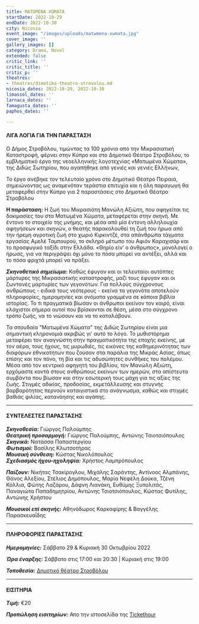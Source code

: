 ```yaml
---
title: ΜΑΤΩΜΕΝΑ ΧΩΜΑΤΑ
startDate: 2022-10-29
endDate: 2022-10-30
city: Nicosia
event_image: "/images/uploads/matwmena-xwmata.jpg"
cover_image: ''
gallery_images: []
category: Drama, Novel
extended: false
critic_link: ''
critic_title: ''
critic_p: ''
theatres:
- theatres/dimotiko-theatro-strovolou.md
nicosia_dates: 2022-10-29, 2022-10-30
limassol_dates: ''
larnaca_dates: ''
famagusta_dates: ''
paphos_dates: ''

---
```

#### ΛΙΓΑ ΛΟΓΙΑ ΓΙΑ ΤΗΝ ΠΑΡΑΣΤΑΣΗ

Ο Δήμος Στροβόλου, τιμώντας τα 100 χρόνια από την Μικρασιατική Καταστροφή, φέρνει στην Κύπρο και στο Δημοτικό Θέατρο Στροβόλου, το εμβληματικό έργο της νεοελληνικής λογοτεχνίας «Ματωμένα Χώματα», της Διδώς Σωτηρίου, που αγαπήθηκε από γενιές και γενιές Ελλήνων,

Το έργο ανέβηκε τον τελευταίο χρόνο στο Δημοτικό Θέατρο Πειραιά, σημειώνοντας ως αναμενόταν τεράστια επιτυχία και η όλη παραγωγή θα μεταφερθεί στην Κύπρο για 2 παραστάσεις στο Δημοτικό Θέατρο Στροβόλου

**Η παράσταση:** Η ζωή του Μικρασιάτη Μανώλη Αξιώτη, που αφηγείται τις δοκιμασίες του στα Ματωμένα Χώματα, μεταφέρεται στην σκηνή. Με έντονο το στοιχείο της μνήμης, και μέσα από μία έντονη αλληλουχία αφηγήσεων και σκηνών, ο θεατής παρακολουθεί τη ζωή του ήρωα από την ήρεμη αγροτική ζωή στο χωριό Κιρκιντζέ, στα απάνθρωπα τάγματα εργασίας Αμελέ Ταμπουρού, το σκληρό μέτωπο του Αφιόν Καραχισάρ και το προσφυγικό ταξίδι στην Ελλάδα. «Θηρίο είν’ ο άνθρωπος», μονολογεί ο ήρωας, για να περιγράψει όχι μόνο το πόσα μπορεί να αντέξει, αλλά και το πόσα φριχτά μπορεί να πράξει.

**_Σκηνοθετικό σημείωμα:_** Καθώς έφυγαν και οι τελευταίοι αυτόπτες μάρτυρες της Μικρασιατικής καταστροφής, μαζί τους έφυγαν και οι ζωντανές μαρτυρίες των γεγονότων. Για πολλούς σύγχρονους ανθρώπους - ειδικά τους νεότερους - εκείνα τα γεγονότα αποτελούν πληροφορίες, ημερομηνίες και ονόματα γραμμένα σε κάποια βιβλία ιστορίας. Το τι πραγματικά βίωσαν οι άνθρωποι εκείνον τον καιρό, είναι ελάχιστοι σήμερα αυτοί που βρίσκονται σε θέση, μέσα στο σύγχρονο τρόπο ζωής, να το νιώσουν και να το καταλάβουν.

Τα σπουδαία "Ματωμένα Χώματα" της Διδώς Σωτηρίου είναι μια σημαντική κληρονομιά ακριβώς γι' αυτό το λόγο. Το μυθιστόρημα μεταφέρει τον αναγνώστη στην πραγματικότητα της εποχής εκείνης, με τον αέρα, τους ήχους, τις μυρωδιές, τις εικόνες της καθημερινότητας των διαφόρων εθνικοτήτων που ζούσαν στα παράλια της Μικράς Ασίας, όπως επίσης και τον πόνο, τη βία και τις αδυσώπητες συνθήκες του πολέμου. Μέσα από τον κεντρικό αφηγητή του βιβλίου, τον Μανώλη Αξιώτη, ερχόμαστε κοντά στους ανθρώπους εκείνων των ημερών, στα απίστευτα συμβάντα που βίωσαν και στην εσωτερική τους μάχη για τις αξίες της ζωής. Στιγμές αδικίας, προδοσίας, εκμετάλλευσης και στυγνής βαρβαρότητας περνούν καταιγιστικά στο ανάγνωσμα, καθώς και στιγμές βαθιάς φιλίας, κατανόησης και αγάπης.

***

#### ΣΥΝΤΕΛΕΣΤΕΣ ΠΑΡΑΣΤΑΣΗΣ

**_Σκηνοθεσία:_** Γιώργος Παλούμπης  
**_Θεατρική προσαρμογή:_** Γιώργος Παλούμπης, Αντώνης Τσιοτσιόπουλος  
**_Σκηνικά:_** Νατάσσα Παπαστεργίου  
**_Φωτισμοί:_** Βασίλης Κλωτσοτήρας  
**_Μουσική σύνθεση:_** Κώστας Νικολόπουλος  
**_Σχεδιασμός ήχου-ηχοληψία:_** Χρήστος Λαμπρόπουλος

**_Παίζουν:_** Νικήτας Τσακίρογλου, Μιχάλης Σαράντης, Αντίνοος Αλμπάνης, Θάνος Αλεξίου, Στέλιος Δημόπουλος, Μαρία Νεφέλη Δούκα, Τζένη Κόλλια, Φώτης Λαζάρου, Δάφνη Λιανάκη, Ευθύμης Ξυπολιτάς, Παναγιώτα Παπαδημητρίου, Αντώνης Τσιοτσιόπουλος, Κώστας Φυτίλης, Aντώνης Χρήστου

**_Μουσικοί επί σκηνής:_** Αθηνόδωρος Καρκαφίρης & Βαγγέλης Παρασκευαΐδης

***

#### ΠΛΗΡΟΦΟΡΙΕΣ ΠΑΡΑΣΤΑΣΗΣ

**_Ημερομηνίες:_** Σάββατο 29 & Κυριακή 30 Οκτωβρίου 2022

**_Ώρα έναρξης:_** Σάββατο στις 17:00 και 20:30 | Κυριακή στις 19:00

**_Τοποθεσία:_** [Δημοτικό θέατρο Στροβόλου](?#map)

***

#### ΕΙΣΙΤΗΡΙΑ

**_Τιμή:_** €20

**_Προπώληση εισιτηρίων:_** Απο την ιστοσελίδα της [Tickethour](https://shop.tickethour.com/ticketmaster_se_4004.html)